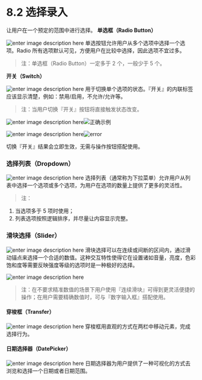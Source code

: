 # 8.2 选择录入

让用户在一个预定的范围中进行选择。
**单选框（Radio Button）**

![enter image description here](https://zos.alipayobjects.com/rmsportal/EvxgOJzHiQAxpuRaEhbH.png)
单选按钮允许用户从多个选项中选择一个选项。Radio 所有选项默认可见，方便用户在比较中选择，因此选项不宜过多。
>注：单选框（Radio Button）一定多于 2 个，一般少于 5 个。

**开关（Switch）**

![enter image description here](https://zos.alipayobjects.com/rmsportal/aIdIORGzFNjqMwrmiguZ.png)
用于切换单个选项的状态。『开关』的内联标签应该显示清楚，例如：禁用/启用，不允许/允许等。
>注：当用户切换『开关』按钮将直接触发状态改变。

![enter image description here](https://zos.alipayobjects.com/rmsportal/qoqGjsZYATDiXiWEjNIK.png)![正确示例](http://img.hb.aicdn.com/b49d5ad38bcfc1a03cba2b5f576ba413db11d2641d34-E9Mdqo_fw658)

![enter image description here](https://zos.alipayobjects.com/rmsportal/ZcWvStIELApkpnkDOWDG.png)![error](http://7xtoga.com1.z0.glb.clouddn.com/snipaste20170517_172651.png)

切换『开关』结果会立即生效，无需与操作按钮搭配使用。

### 选择列表（Dropdown）

![enter image description here](https://zos.alipayobjects.com/rmsportal/iGSmUHkADwVyhuTOBkpJ.png)
选择列表（通常称为下拉菜单）允许用户从列表中选择一个选项或多个选项，为用户在选项的数量上提供了更多的灵活性。
>注：
1. 当选项多于 5 项时使用；
2. 列表选项按照逻辑排序，并尽量让内容显示完整。

### 滑块选择（Slider）

![enter image description here](https://zos.alipayobjects.com/rmsportal/JJZycUHtpopKCMxXyQpx.png)
滑块选择可以在连续或间断的区间内，通过滑动锚点来选择一个合适的数值。这种交互特性使得它在设置诸如音量，亮度，色彩饱和度等需要反映强度等级的选项时是一种极好的选择。


![enter image description here](https://zos.alipayobjects.com/rmsportal/hWhUUUzikHarZSBhefDI.png)
>注：在不要求精准数值的场景下用户使用『连续滑块』可得到更灵活便捷的操作；在用户需要精确数值时，可与『数字输入框』搭配使用。

#### 穿梭框（Transfer）

![enter image description here](https://zos.alipayobjects.com/rmsportal/VpfyicZPlNugqEjQKSDf.png)
穿梭框用直观的方式在两栏中移动元素，完成选择行为。

#### 日期选择器（DatePicker）

![enter image description here](https://zos.alipayobjects.com/rmsportal/gaaLemRmjgNpcnlthmkr.png)
日期选择器为用户提供了一种可视化的方式去浏览和选择一个日期或者日期范围。

